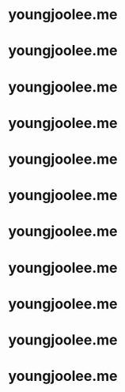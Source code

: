 # youngjoolee.me
# youngjoolee.me
# youngjoolee.me
# youngjoolee.me
# youngjoolee.me
# youngjoolee.me
# youngjoolee.me
# youngjoolee.me
# youngjoolee.me
# youngjoolee.me
# youngjoolee.me
